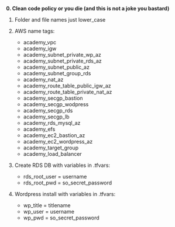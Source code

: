 **0. Clean code policy or you die (and this is not a joke you bastard)**
1. Folder and file names just lower_case
2. AWS name tags:
    - academy_vpc
    - academy_igw
    - academy_subnet_private_wp_az
    - academy_subnet_private_rds_az
    - academy_subnet_public_az
    - academy_subnet_group_rds
    - academy_nat_az
    - academy_route_table_public_igw_az
    - academy_route_table_private_nat_az
    - academy_secgp_bastion
    - academy_secgp_wodpress
    - academy_secgp_rds
    - academy_secgp_lb
    - academy_rds_mysql_az
    - academy_efs
    - academy_ec2_bastion_az
    - academy_ec2_wordpress_az
    - academy_target_group
    - academy_load_balancer

3. Create RDS DB with variables in .tfvars:
    - rds_root_user = username
    - rds_root_pwd = so_secret_password 

4. Wordpress install with variables in .tfvars:
    - wp_title = titlename
    - wp_user = username
    - wp_pwd = so_secret_password